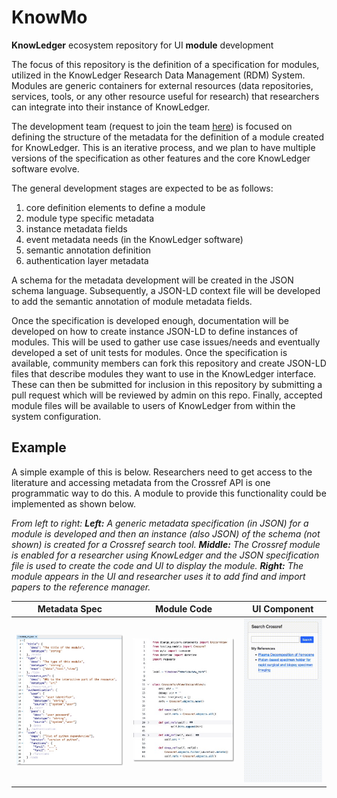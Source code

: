 # KnowMo
**KnowLedger** ecosystem repository for UI **module** development

The focus of this repository is the definition of a specification for modules, utilized in the KnowLedger Research Data 
Management (RDM) System.  Modules are generic containers for external resources (data repositories, services, tools, or 
any other resource useful for research) that researchers can integrate into their instance of KnowLedger.

The development team (request to join the team [here](https://github.com/KnowLedgerProject/KnowMo/issues/new?template=request-to-join.md))
is focused on defining the structure of the metadata for the definition of a module created for KnowLedger.  This is an
iterative process, and we plan to have multiple versions of the specification as other features and the core KnowLedger 
software evolve.

The general development stages are expected to be as follows:

1. core definition elements to define a module
2. module type specific metadata
3. instance metadata fields
4. event metadata needs (in the KnowLedger software)
5. semantic annotation definition
6. authentication layer metadata

A schema for the metadata development will be created in the JSON schema language.  Subsequently, a JSON-LD context file
will be developed to add the semantic annotation of module metadata fields.

Once the specification is developed enough, documentation will be developed on how to create instance JSON-LD to define 
instances of modules.  This will be used to gather use case issues/needs and eventually developed a set of unit tests 
for modules.  Once the specification is available, community members can fork this repository and create JSON-LD files
that describe modules they want to use in the KnowLedger interface.  These can then be submitted for inclusion in this
repository by submitting a pull request which will be reviewed by admin on this repo.  Finally, accepted module files 
will be available to users of KnowLedger from within the system configuration.

## Example
A simple example of this is below.  Researchers need to get access to the literature and accessing metadata from the
Crossref API is one programmatic way to do this.  A module to provide this functionality could be implemented as shown below.

_From left to right:  **Left:** A generic metadata specification (in JSON) for a module is developed and then an instance 
(also JSON) of the schema (not shown) is created for a Crossref search tool.  **Middle:** The Crossref module is enabled 
for a researcher using KnowLedger and the JSON specification file is used to create the code and UI to display the 
module.  **Right:** The module appears in the UI and researcher uses it to add find and import papers to the reference 
manager._

|                      Metadata Spec                      |                       Module Code                       |                      UI Component                      |
|:-------------------------------------------------------:|:-------------------------------------------------------:|:------------------------------------------------------:|
| <img src="images/knowmo_json_example.jpg" width="350"/> | <img src="images/knowmo_code_example.jpg" width="350"/> | <img src='images/knowmo_mod_example.gif' width="200"/> |
